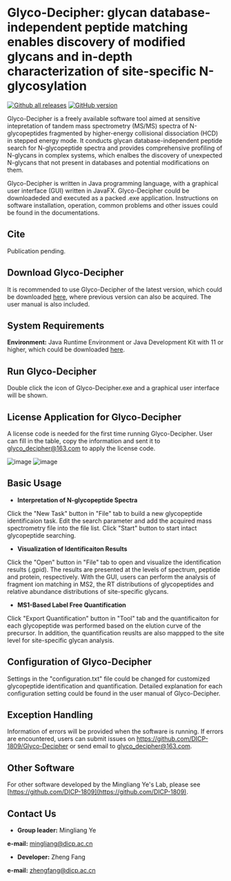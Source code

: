 # Glyco-Decipher: glycan database-independent peptide matching enables discovery of modified glycans and in-depth characterization of site-specific N-glycosylation #

[![Github all releases](https://img.shields.io/github/downloads/DICP-1809/Glyco-Decipher/total.svg)](https://github.com/DICP-1809/Glyco-Decipher/releases/)
[![GitHub version](https://img.shields.io/github/v/release/DICP-1809/Glyco-Decipher.svg)](https://github.com/DICP-1809/Glyco-Decipher/releases/tag/v1.0.2)

Glyco-Decipher is a freely available software tool aimed at sensitive intepretation of tandem mass spectrometry (MS/MS) spectra of N-glycopeptides fragmented by higher-energy collisional dissociation (HCD) in stepped energy mode. It conducts glycan database-independent peptide search for N-glycopeptide spectra and provides comprehensive profiling of N-glycans in complex systems, which enalbes the discovery of unexpected N-glycans that not present in databases and potential modifications on them.

Glyco-Decipher is written in Java programming language, with a graphical user interface (GUI) written in JavaFX. Glyco-Decipher could be downloadeded and executed as a packed .exe application. Instructions on software installation, operation, common problems and other issues could be found in the documentations.

## Cite ##
Publication pending.

## Download Glyco-Decipher ##
It is recommended to use Glyco-Decipher of the latest version, which could be downloaded [here](https://github.com/DICP-1809/Glyco-Decipher/releases), where previous version can also be acquired. The user manual is also included.

## System Requirements ##
**Environment:** Java Runtime Environment or Java Development Kit with 11 or higher, which could be downloaded [here](https://www.oracle.com/java/technologies/downloads/#java11).

## Run Glyco-Decipher ##
Double click the icon of Glyco-Decipher.exe and a graphical user interface will be shown.

## License Application for Glyco-Decipher ##
A license code is needed for the first time running Glyco-Decipher. User can fill in the table, copy the information and sent it to glyco_decipher@163.com to apply the license code.

![image](https://user-images.githubusercontent.com/84326485/160044627-a955b0c6-141c-43df-84d1-ef24ae8e1e12.png) 
![image](https://user-images.githubusercontent.com/84326485/160045091-12582d7c-8961-49d3-b145-517b555fb169.png)

## Basic Usage ##
- **Interpretation of N-glycopeptide Spectra**

Click the "New Task" button in "File" tab to build a new glycopeptide identificaion task. Edit the search parameter and add the acquired mass spectrometry file into the file list. Click "Start" button to start intact glycopeptide searching.

- **Visualization of Identificaiton Results**

Click the "Open" button in "File" tab to open and visualize the identification results (.gpid). The results are presented at the levels of spectrum, peptide and protein, respectively. With the GUI, users can perform the analysis of fragment ion matching in MS2, the RT distributions of glycopeptides and relative abundance distributions of site-specific glycans.

- **MS1-Based Label Free Quantification**

Click "Export Quantification" button in "Tool" tab and the quantificaiton for each glycopeptide was performed based on the elution curve of the precursor. In addition, the quantification reuslts are also mappped to the site level for site-specific glycan analysis.

## Configuration of Glyco-Decipher ##
Settings in the "configuration.txt" file could be changed for customized glycopeptide identification and quantification. Detailed explanation for each configuration setting could be found in the user manual of Glyco-Decipher.

## Exception Handling ##
Information of errors will be provided when the software is running. If errors are encountered, users can submit issues on https://github.com/DICP-1809/Glyco-Decipher or send email to glyco_decipher@163.com.

## Other Software ##
For other software developed by the Mingliang Ye's Lab, please see [https://github.com/DICP-1809](https://github.com/DICP-1809).

## Contact Us ##
- **Group leader:** Mingliang Ye

**e-mail:** mingliang@dicp.ac.cn

- **Developer:** Zheng Fang

**e-mail:** zhengfang@dicp.ac.cn
